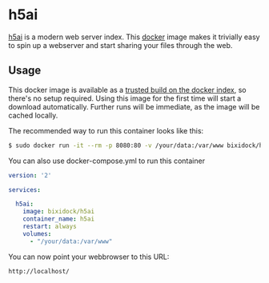 # h5ai

[h5ai](http://larsjung.de/h5ai/) is a modern web server index.
This [docker](https://www.docker.io/) image makes it trivially easy to
spin up a webserver and start sharing your files through the web.

## Usage

This docker image is available as a [trusted build on the docker index](https://hub.docker.com/r/bixidock/h5ai/),
so there's no setup required.
Using this image for the first time will start a download automatically.
Further runs will be immediate, as the image will be cached locally.

The recommended way to run this container looks like this:

```bash
$ sudo docker run -it --rm -p 8080:80 -v /your/data:/var/www bixidock/h5ai
```

You can also use docker-compose.yml to run this container


```yaml
version: '2'

services:

  h5ai:
    image: bixidock/h5ai
    container_name: h5ai
    restart: always
    volumes:
      - "/your/data:/var/www"
```

You can now point your webbrowser to this URL:

```
http://localhost/
```
